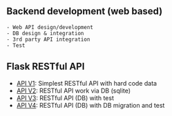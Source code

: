 ## Backend development (web based)

```
- Web API design/development 
- DB design & integration 
- 3rd party API integration
- Test
``` 

## Flask RESTful API 
- [API V1](https://github.com/yennanliu/web_development/tree/master/backend_apps_web_based/flask/RESTful_api_part1): Simplest RESTful API with hard code data 
- [API V2](https://github.com/yennanliu/web_development/tree/master/backend_apps_web_based/flask/RESTful_api_part2): RESTful API work via DB (sqlite)
- [API V3](https://github.com/yennanliu/web_development/tree/master/backend_apps_web_based/flask/RESTful_api_part3): RESTful API (DB) with test 
- [API V4](https://github.com/yennanliu/web_development/tree/master/backend_apps_web_based/flask/RESTful_api_part4): RESTful API (DB) with DB migration and test 
